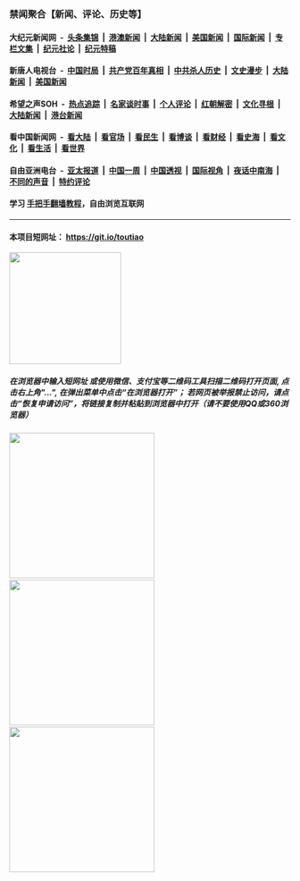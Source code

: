 ### 禁闻聚合【新闻、评论、历史等】

#### 大纪元新闻网 &nbsp;-&nbsp; [头条集锦](indexes/E头条集锦.md?t=03152102) &nbsp;|&nbsp; [港澳新闻](indexes/E港澳新闻.md?t=03152102)  &nbsp;|&nbsp; [大陆新闻](indexes/E大陆新闻.md?t=03152102) &nbsp;|&nbsp; [美国新闻](indexes/E美国新闻.md?t=03152102) &nbsp;|&nbsp; [国际新闻](indexes/E国际新闻.md?t=03152102) &nbsp;|&nbsp; [专栏文集](indexes/E专栏文集.md?t=03152102) &nbsp;|&nbsp; [纪元社论](indexes/E纪元社论.md?t=03152102) &nbsp;|&nbsp; [纪元特稿](indexes/E纪元特稿.md?t=03152102) 

#### 新唐人电视台 &nbsp;-&nbsp; [中国时局](indexes/N中国时局.md?t=03152102) &nbsp;|&nbsp; [共产党百年真相](indexes/N共产党百年真相.md?t=03152102) &nbsp;|&nbsp; [中共杀人历史](indexes/N中共杀人历史.md?t=03152102) &nbsp;|&nbsp; [文史漫步](indexes/N文史漫步.md?t=03152102) &nbsp;|&nbsp; [大陆新闻](indexes/N大陆新闻.md?t=03152102) &nbsp;|&nbsp; [美国新闻](indexes/N美国新闻.md?t=03152102)

#### 希望之声SOH &nbsp;-&nbsp; [热点追踪](indexes/H热点追踪.md?t=03152102) &nbsp;|&nbsp; [名家谈时事](indexes/H名家谈时事.md?t=03152102) &nbsp;|&nbsp; [个人评论](indexes/H个人评论.md?t=03152102)  &nbsp;|&nbsp; [红朝解密](indexes/H红朝解密.md?t=03152102) &nbsp;|&nbsp; [文化寻根](indexes/H文化寻根.md?t=03152102) &nbsp;|&nbsp; [大陆新闻](indexes/H大陆新闻.md?t=03152102) &nbsp;|&nbsp; [港台新闻](indexes/H港台新闻.md?t=03152102)

#### 看中国新闻网 &nbsp;-&nbsp; [看大陆](indexes/S看大陆.md?t=03152102) &nbsp;|&nbsp; [看官场](indexes/S看官场.md?t=03152102) &nbsp;|&nbsp; [看民生](indexes/S看民生.md?t=03152102)  &nbsp;|&nbsp; [看博谈](indexes/S看博谈.md?t=03152102) &nbsp;|&nbsp; [看财经](indexes/S看财经.md?t=03152102) &nbsp;|&nbsp; [看史海](indexes/S看史海.md?t=03152102) &nbsp;|&nbsp; [看文化](indexes/S看文化.md?t=03152102) &nbsp;|&nbsp; [看生活](indexes/S看生活.md?t=03152102) &nbsp;|&nbsp; [看世界](indexes/S看世界.md?t=03152102)

#### 自由亚洲电台 &nbsp;-&nbsp; [亚太报道](indexes/R亚太报道.md?t=03152102) &nbsp;|&nbsp; [中国一周](indexes/R中国一周.md?t=03152102) &nbsp;|&nbsp; [中国透视](indexes/R中国透视.md?t=03152102)  &nbsp;|&nbsp; [国际视角](indexes/R国际视角.md?t=03152102) &nbsp;|&nbsp; [夜话中南海](indexes/R夜话中南海.md?t=03152102) &nbsp;|&nbsp; [不同的声音](indexes/R不同的声音.md?t=03152102) &nbsp;|&nbsp; [特约评论](indexes/R特约评论.md?t=03152102)

#### 学习 [手把手翻墙教程](https://github.com/gfw-breaker/guides/wiki)，自由浏览互联网

----

#### 本项目短网址： https://git.io/toutiao
<img src="https://raw.githubusercontent.com/gfw-breaker/banned-news/master/scripts/img/qr.png" width="200px"/>  

##### 在浏览器中输入短网址 或使用微信、支付宝等二维码工具扫描二维码打开页面, 点击右上角"...", 在弹出菜单中点击“在浏览器打开”； 若网页被举报禁止访问，请点击“恢复申请访问”，将链接复制并粘贴到浏览器中打开（请不要使用QQ或360浏览器）

<img src="https://raw.githubusercontent.com/gfw-breaker/banned-news/master/scripts/img/1.png" width="260px"/> &nbsp; <img src="https://raw.githubusercontent.com/gfw-breaker/banned-news/master/scripts/img/2.png" width="260px"/> &nbsp; <img src="https://raw.githubusercontent.com/gfw-breaker/banned-news/master/scripts/img/3.png" width="260px"/>
